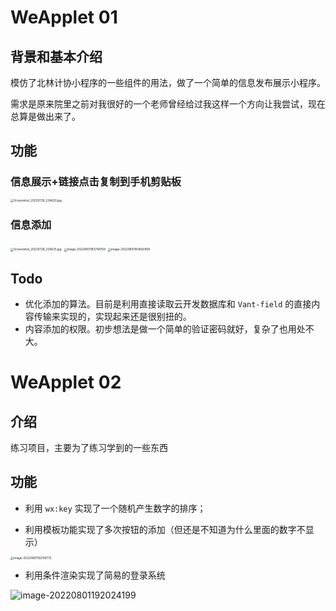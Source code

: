 # WeApplet 01

## 背景和基本介绍

模仿了北林计协小程序的一些组件的用法，做了一个简单的信息发布展示小程序。

需求是原来院里之前对我很好的一个老师曾经给过我这样一个方向让我尝试，现在总算是做出来了。



## 功能

### 信息展示+链接点击复制到手机剪贴板

<img src="https://cdn.nlark.com/yuque/0/2022/jpeg/12681739/1659279920971-4dbe5dd3-9b2b-4d71-8e9e-691fb702aa18.jpeg?x-oss-process=image%2Fresize%2Cw_1080%2Climit_0" alt="Screenshot_20220728_234620.jpg" style="zoom:33%;" />

### 信息添加



<img src="https://cdn.nlark.com/yuque/0/2022/jpeg/12681739/1659279922763-5e467bb3-b0b3-4ea0-bf81-81a514041258.jpeg?x-oss-process=image%2Fresize%2Cw_1080%2Climit_0" alt="Screenshot_20220728_234625.jpg" style="zoom:33%;" />

<img src="https://s2.loli.net/2022/08/01/9RXPSDYQVgdok6q.png" alt="image-20220801183748759" style="zoom:33%;" />



<img src="https://s2.loli.net/2022/08/01/SBpKneV1vHRaXsL.png" alt="image-20220801183842908" style="zoom:33%;" />



## Todo

- 优化添加的算法。目前是利用直接读取云开发数据库和 `Vant-field` 的直接内容传输来实现的，实现起来还是很别扭的。
- 内容添加的权限。初步想法是做一个简单的验证密码就好，复杂了也用处不大。





# WeApplet 02

## 介绍

练习项目，主要为了练习学到的一些东西



## 功能

- 利用 `wx:key` 实现了一个随机产生数字的排序；

- 利用模板功能实现了多次按钮的添加（但还是不知道为什么里面的数字不显示）

<img src="https://s2.loli.net/2022/08/01/6WKXuPJo5L9Tse7.png" alt="image-20220801192016775" style="zoom:33%;" />



- 利用条件渲染实现了简易的登录系统

![image-20220801192024199](https://s2.loli.net/2022/08/01/oek6I8MHEA7DCpd.png)